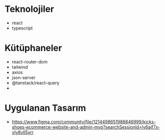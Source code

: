 # Teknolojiler

- react
- typescript

# Kütüphaneler

- react-router-dom
- tailwind
- axios
- json-server
- @tanstack/react-query
- 

# Uygulanan Tasarım

- https://www.figma.com/community/file/1214498651988846999/kicks-shoes-ecommerce-website-and-admin-mvp?searchSessionId=ly6ajf7x-vly8vll5xrr




